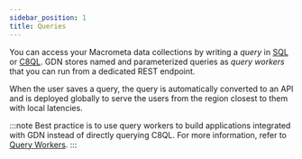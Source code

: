 ```yaml
---
sidebar_position: 1
title: Queries
---
```


You can access your Macrometa data collections by writing a _query_ in [SQL](sql/index.md) or [C8QL](c8ql/index.md). GDN stores named and parameterized queries as _query workers_ that you can run from a dedicated REST endpoint.

When the user saves a query, the query is automatically converted to an API and is deployed globally to serve the users from the region closest to them with local latencies.

:::note
Best practice is to use query workers to build applications integrated with GDN instead of directly querying C8QL. For more information, refer to [Query Workers](query-workers.md).
:::
